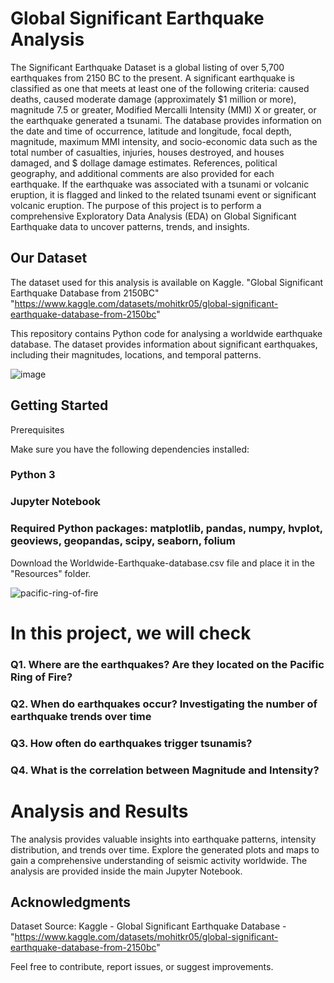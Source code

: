 # Global Significant Earthquake Analysis

The Significant Earthquake Dataset is a global listing of over 5,700 earthquakes from 2150 BC to the present.
A significant earthquake is classified as one that meets at least one of the following criteria: caused deaths, caused moderate damage (approximately $1 million or more), magnitude 7.5 or greater, Modified Mercalli Intensity (MMI) X or greater, or the earthquake generated a tsunami. The database provides information on the date and time of occurrence, latitude and longitude, focal depth, magnitude, maximum MMI intensity, and socio-economic data such as the total number of casualties, injuries, houses destroyed, and houses damaged, and $ dollage damage estimates. References, political geography, and additional comments are also provided for each earthquake. If the earthquake was associated with a tsunami or volcanic eruption, it is flagged and linked to the related tsunami event or significant volcanic eruption.
The purpose of this project is to perform a comprehensive Exploratory Data Analysis (EDA) on Global Significant Earthquake data to uncover patterns, trends, and insights.

## Our Dataset

The dataset used for this analysis is available on Kaggle. "Global Significant Earthquake Database from 2150BC" "https://www.kaggle.com/datasets/mohitkr05/global-significant-earthquake-database-from-2150bc"



This repository contains Python code for analysing a worldwide earthquake database. The dataset provides information about significant earthquakes, including their magnitudes, locations, and temporal patterns.

![image](https://github.com/Ngot97/Project-1/assets/150645979/35eb3f19-c4c7-4d21-bf8b-eee9a6813975)

## Getting Started

Prerequisites

Make sure you have the following dependencies installed:

### Python 3
### Jupyter Notebook
### Required Python packages: matplotlib, pandas, numpy, hvplot, geoviews, geopandas, scipy, seaborn, folium
Download the Worldwide-Earthquake-database.csv file and place it in the "Resources" folder.

![pacific-ring-of-fire](https://github.com/Ngot97/Project-1/assets/150645979/814b6be3-06ce-482b-964b-d166ccdd2c1e)

# In this project, we will check
### Q1. Where are the earthquakes? Are they located on the Pacific Ring of Fire? 
### Q2. When do earthquakes occur? Investigating the number of earthquake trends over time
### Q3. How often do earthquakes trigger tsunamis?
### Q4. What is the correlation between Magnitude and Intensity?
# Analysis and Results

The analysis provides valuable insights into earthquake patterns, intensity distribution, and trends over time. Explore the generated plots and maps to gain a comprehensive understanding of seismic activity worldwide. The analysis are provided inside the main Jupyter Notebook.


## Acknowledgments

Dataset Source: Kaggle - Global Significant Earthquake Database - "https://www.kaggle.com/datasets/mohitkr05/global-significant-earthquake-database-from-2150bc"

Feel free to contribute, report issues, or suggest improvements.
